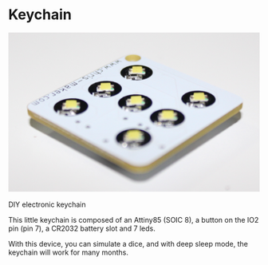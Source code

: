 # Keychain

![Dice keychain by Iannella Christian](https://github.com/ChristianIannella/Keychain/blob/main/Dice/Docs/IMG_2136.JPG)


DIY electronic keychain 


This little keychain is composed of an Attiny85 (SOIC 8), a button on the IO2 pin (pin 7), a CR2032 battery slot and 7 leds. 

With this device, you can simulate a dice, and with deep sleep mode, the keychain will work for many months.
